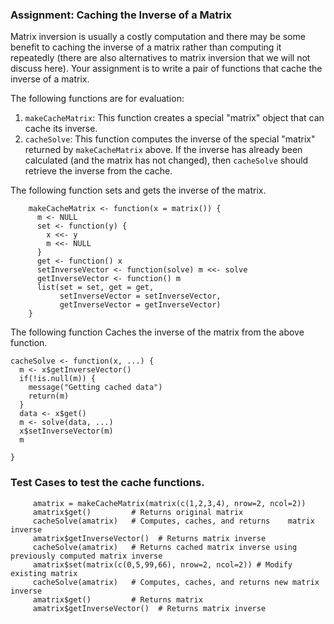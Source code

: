 ### Assignment: Caching the Inverse of a Matrix

Matrix inversion is usually a costly computation and there may be some
benefit to caching the inverse of a matrix rather than computing it
repeatedly (there are also alternatives to matrix inversion that we will
not discuss here). Your assignment is to write a pair of functions that
cache the inverse of a matrix.

The following functions are for evaluation:

1.  `makeCacheMatrix`: This function creates a special "matrix" object
    that can cache its inverse.
2.  `cacheSolve`: This function computes the inverse of the special
    "matrix" returned by `makeCacheMatrix` above. If the inverse has
    already been calculated (and the matrix has not changed), then
    `cacheSolve` should retrieve the inverse from the cache.

The following function sets and gets the inverse of the matrix.

        makeCacheMatrix <- function(x = matrix()) {
          m <- NULL
          set <- function(y) {
            x <<- y
            m <<- NULL
          }
          get <- function() x
          setInverseVector <- function(solve) m <<- solve
          getInverseVector <- function() m
          list(set = set, get = get,
               setInverseVector = setInverseVector,
               getInverseVector = getInverseVector)   
        }



The following function Caches the inverse of the matrix from the above function. 

    cacheSolve <- function(x, ...) {
      m <- x$getInverseVector()
      if(!is.null(m)) {
        message("Getting cached data")
        return(m)
      }
      data <- x$get()
      m <- solve(data, ...)
      x$setInverseVector(m)
      m
      
    }

### Test Cases to test the cache functions.

         amatrix = makeCacheMatrix(matrix(c(1,2,3,4), nrow=2, ncol=2))
         amatrix$get()         # Returns original matrix
         cacheSolve(amatrix)   # Computes, caches, and returns    matrix inverse
         amatrix$getInverseVector()  # Returns matrix inverse
         cacheSolve(amatrix)   # Returns cached matrix inverse using previously computed matrix inverse
         amatrix$set(matrix(c(0,5,99,66), nrow=2, ncol=2)) # Modify existing matrix
         cacheSolve(amatrix)   # Computes, caches, and returns new matrix inverse
         amatrix$get()         # Returns matrix
         amatrix$getInverseVector()  # Returns matrix inverse


